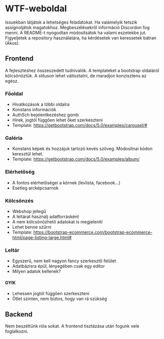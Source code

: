# WTF-weboldal

Issuekban látjátok a lehetséges feladatokat. Ha valamelyik tetszik assignoljátok magatokhoz. Megbeszélésekről információ Discordon fog menni. A README-t nyogodtan módosítsátok ha valami eszetekbe jut. Figyeljetek a repository használatára, ha kérdésetek van keressetek bátran (Ákos).

## **Frontend**
A fejlesztéshez összeszedett tudnivalók. A templateket a bootstrap oldaláról kölcsönöztük. A stíluson lehet változtatni, de maradjon konzisztens az egész.

### Főoldal
- Hivatkozások a többi oldalra
- Konstans információk
- AuthSch bejelentkezéshez gomb
- Hírek, jogtól függően lehet őket szerkeszteni
- Template: https://getbootstrap.com/docs/5.0/examples/carousel/#

### Galéria
- Konstans képek és hozzájuk tartozó kevés szöveg. Módosítnai kódon keresztül lehet.
- Template: https://getbootstrap.com/docs/5.0/examples/album/

### Elérhetőség
- A fontos elérhetőségei a körnek (levlista, facebook...)
- Esetleg arcképcsarnok

### Kölcsönzés
- Webshop jellegű
- A leltárat használj adatforrásként
- A nem kölcsönözhető adatokat is megjeleníti
- Lehet benne szűrni
- Template: https://bootstrap-ecommerce.com/bootstrap-ecommerce-html/page-listing-large.html#

### Leltár
- Egyszerű, nem kell nagyon fancy szerkesztő felület
- Adatbázisra épül, lényegében csak egy editor
- Milyen adatok kellenek?

#### GYIK
- Lehessen jogtól függően szerkeszteni
- Ötlet szinten, nem biztos, hogy van rá szükség

## **Backend**
Nem beszéltünk róla sokat. A frontend tisztázása után fogunk vele foglalkozni.